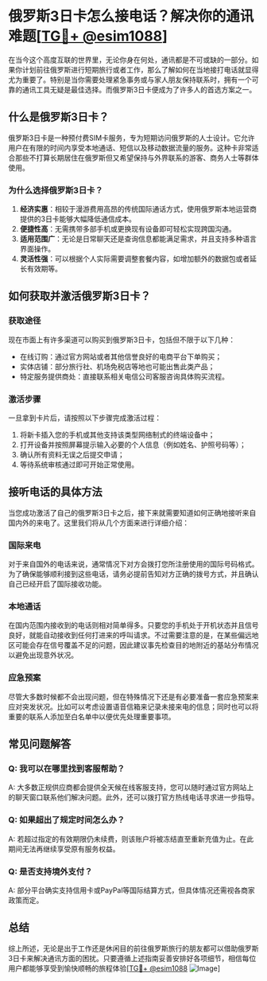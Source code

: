# 俄罗斯3日卡怎么接电话？解决你的通讯难题[[TG💪+ @esim1088](https://t.me/s/esim1088)]

在当今这个高度互联的世界里，无论你身在何处，通讯都是不可或缺的一部分。如果你计划前往俄罗斯进行短期旅行或者工作，那么了解如何在当地接打电话就显得尤为重要了。特别是当你需要处理紧急事务或与家人朋友保持联系时，拥有一个可靠的通讯工具无疑是最佳选择。而俄罗斯3日卡便成为了许多人的首选方案之一。

## 什么是俄罗斯3日卡？

俄罗斯3日卡是一种预付费SIM卡服务，专为短期访问俄罗斯的人士设计。它允许用户在有限的时间内享受本地通话、短信以及移动数据流量的服务。这种卡非常适合那些不打算长期居住在俄罗斯但又希望保持与外界联系的游客、商务人士等群体使用。

### 为什么选择俄罗斯3日卡？

1. **经济实惠**：相较于漫游费用高昂的传统国际通话方式，使用俄罗斯本地运营商提供的3日卡能够大幅降低通信成本。
2. **便捷性高**：无需携带多部手机或更换现有设备即可轻松实现跨国沟通。
3. **适用范围广**：无论是日常聊天还是查询信息都能满足需求，并且支持多种语言界面操作。
4. **灵活性强**：可以根据个人实际需要调整套餐内容，如增加额外的数据包或者延长有效期等。

## 如何获取并激活俄罗斯3日卡？

### 获取途径

现在市面上有许多渠道可以购买到俄罗斯3日卡，包括但不限于以下几种：
- 在线订购：通过官方网站或者其他信誉良好的电商平台下单购买；
- 实体店铺：部分旅行社、机场免税店等地也可能出售此类产品；
- 特定服务提供商处：直接联系相关电信公司客服咨询具体购买流程。

### 激活步骤

一旦拿到卡片后，请按照以下步骤完成激活过程：
1. 将新卡插入您的手机或其他支持该类型网络制式的终端设备中；
2. 打开设备并按照屏幕提示输入必要的个人信息（例如姓名、护照号码等）；
3. 确认所有资料无误之后提交申请；
4. 等待系统审核通过即可开始正常使用。

## 接听电话的具体方法

当您成功激活了自己的俄罗斯3日卡之后，接下来就需要知道如何正确地接听来自国内外的来电了。这里我们将从几个方面来进行详细介绍：

### 国际来电

对于来自国外的电话来说，通常情况下对方会拨打您所注册使用的国际号码格式。为了确保能够顺利接到这些电话，请务必提前告知对方正确的拨号方式，并且确认自己已经开启了国际接收功能。

### 本地通话

在国内范围内接收到的电话则相对简单得多。只要您的手机处于开机状态并且信号良好，就能自动接收到任何打进来的呼叫请求。不过需要注意的是，在某些偏远地区可能会存在信号覆盖不足的问题，因此建议事先检查目的地附近的基站分布情况以避免出现意外状况。

### 应急预案

尽管大多数时候都不会出现问题，但在特殊情况下还是有必要准备一套应急预案来应对突发状况。比如可以考虑设置语音信箱来记录未接来电的信息；同时也可以将重要的联系人添加至白名单中以便优先处理重要事项。

## 常见问题解答

### Q: 我可以在哪里找到客服帮助？
A: 大多数正规供应商都会提供全天候在线客服支持，您可以随时通过官方网站上的聊天窗口联系他们解决问题。此外，还可以拨打官方热线电话寻求进一步指导。

### Q: 如果超出了规定时间怎么办？
A: 若超过指定的有效期限仍未续费，则该账户将被冻结直至重新充值为止。在此期间无法再继续享受原有服务权益。

### Q: 是否支持境外支付？
A: 部分平台确实支持信用卡或PayPal等国际结算方式，但具体情况还需视各商家政策而定。

## 总结

综上所述，无论是出于工作还是休闲目的前往俄罗斯旅行的朋友都可以借助俄罗斯3日卡来解决通讯方面的困扰。只要遵循上述指南妥善安排好各项细节，相信每位用户都能够享受到愉快顺畅的旅程体验[[TG💪+ @esim1088](https://t.me/s/esim1088) ![Image](https://i.postimg.cc/4NQfJmqS/Snipaste-2025-05-13-00-14-12.png)]